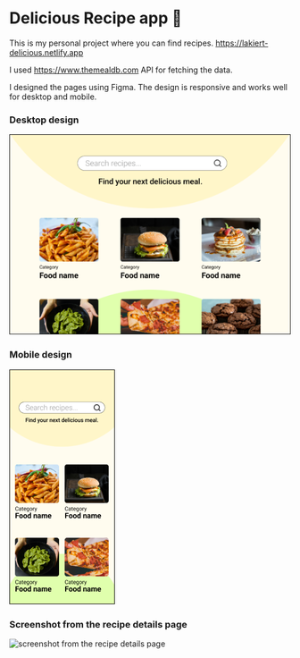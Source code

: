 # Delicious Recipe app 🍝

This is my personal project where you can find recipes. https://lakiert-delicious.netlify.app

I used https://www.themealdb.com API for fetching the data.


I designed the pages using Figma. The design is responsive and works well for desktop and mobile.



### Desktop design
![design of desktop version made in Figma](https://github.com/lakiert/recipe_app/blob/main/src/img/delicious-design-desktop.png)



### Mobile design
![design of mobile version made in Figma](https://github.com/lakiert/recipe_app/blob/main/src/img/delicious-design-mobile.png)



### Screenshot from the recipe details page
![screenshot from the recipe details page](https://github.com/lakiert/recipe_app/blob/main/src/img/screenshot.png)
